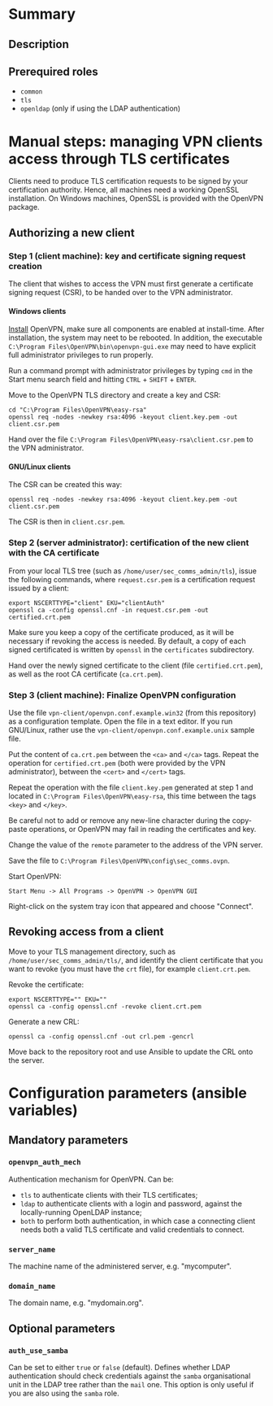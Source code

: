 # Summary

## Description

## Prerequired roles

- `common`
- `tls`
- `openldap` (only if using the LDAP authentication)

# Manual steps: managing VPN clients access through TLS certificates

Clients need to produce TLS certification requests to be signed by your
certification authority. Hence, all machines need a working OpenSSL
installation. On Windows machines, OpenSSL is provided with the OpenVPN package.

## Authorizing a new client

### Step 1 (client machine): key and certificate signing request creation

The client that wishes to access the VPN must first generate a certificate
signing request (CSR), to be handed over to the VPN administrator.

#### Windows clients

[Install](https://openvpn.net/index.php/open-source/downloads.html) OpenVPN,
make sure all components are enabled at install-time. After installation, the
system may neet to be rebooted. In addition, the executable `C:\Program
Files\OpenVPN\bin\openvpn-gui.exe` may need to have explicit full administrator
privileges to run properly.

Run a command prompt with administrator privileges by typing `cmd` in the Start
menu search field and hitting `CTRL` + `SHIFT` + `ENTER`.

Move to the OpenVPN TLS directory and create a key and CSR:

    cd "C:\Program Files\OpenVPN\easy-rsa"
    openssl req -nodes -newkey rsa:4096 -keyout client.key.pem -out client.csr.pem

Hand over the file `C:\Program Files\OpenVPN\easy-rsa\client.csr.pem` to the VPN
administrator.

#### GNU/Linux clients

The CSR can be created this way:

    openssl req -nodes -newkey rsa:4096 -keyout client.key.pem -out client.csr.pem

The CSR is then in `client.csr.pem`.

### Step 2 (server administrator): certification of the new client with the CA certificate

From your local TLS tree (such as `/home/user/sec_comms_admin/tls`), issue the
following commands, where `request.csr.pem` is a certification request issued by
a client:

    export NSCERTTYPE="client" EKU="clientAuth"
    openssl ca -config openssl.cnf -in request.csr.pem -out certified.crt.pem

Make sure you keep a copy of the certificate produced, as it will be necessary
if revoking the access is needed. By default, a copy of each signed certificated
is written by `openssl` in the `certificates` subdirectory.

Hand over the newly signed certificate to the client (file `certified.crt.pem`),
as well as the root CA certificate (`ca.crt.pem`).

### Step 3 (client machine): Finalize OpenVPN configuration

Use the file `vpn-client/openvpn.conf.example.win32` (from this repository) as a
configuration template. Open the file in a text editor. If you run GNU/Linux,
rather use the `vpn-client/openvpn.conf.example.unix` sample file.

Put the content of `ca.crt.pem` between the `<ca>` and `</ca>` tags. Repeat the
operation for `certified.crt.pem` (both were provided by the VPN administrator),
between the `<cert>` and `</cert>` tags.

Repeat the operation with the file `client.key.pem` generated at step 1 and
located in `C:\Program Files\OpenVPN\easy-rsa`, this time between the tags
`<key>` and `</key>`.

Be careful not to add or remove any new-line character during the copy-paste
operations, or OpenVPN may fail in reading the certificates and key.

Change the value of the `remote` parameter to the address of the VPN server.

Save the file to `C:\Program Files\OpenVPN\config\sec_comms.ovpn`.

Start OpenVPN:

    Start Menu -> All Programs -> OpenVPN -> OpenVPN GUI

Right-click on the system tray icon that appeared and choose "Connect".

## Revoking access from a client

Move to your TLS management directory, such as
`/home/user/sec_comms_admin/tls/`, and identify the client certificate that you
want to revoke (you must have the `crt` file), for example `client.crt.pem`.

Revoke the certificate:

    export NSCERTTYPE="" EKU=""
    openssl ca -config openssl.cnf -revoke client.crt.pem

Generate a new CRL:

    openssl ca -config openssl.cnf -out crl.pem -gencrl

Move back to the repository root and use Ansible to update the CRL onto the
server.

# Configuration parameters (ansible variables)

## Mandatory parameters

### `openvpn_auth_mech`

Authentication mechanism for OpenVPN. Can be:

- `tls` to authenticate clients with their TLS certificates;
- `ldap` to authenticate clients with a login and password, against the
  locally-running OpenLDAP instance;
- `both` to perform both authentication, in which case a connecting client needs
  both a valid TLS certificate and valid credentials to connect.

### `server_name`

The machine name of the administered server, e.g. "mycomputer".

### `domain_name`

The domain name, e.g. "mydomain.org".

## Optional parameters

### `auth_use_samba`

Can be set to either `true` or `false` (default). Defines whether LDAP
authentication should check credentials against the `samba` organisational unit
in the LDAP tree rather than the `mail` one. This option is only useful if you
are also using the `samba` role.


